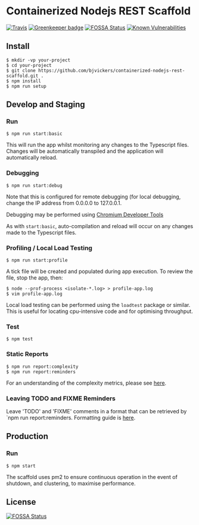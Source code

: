 # Containerized Nodejs REST Scaffold
[![Travis](https://travis-ci.org/bjvickers/containerized-nodejs-rest-scaffold.svg?branch=master)](https://travis-ci.org/bjvickers/containerized-nodejs-rest-scaffold)
[![Greenkeeper badge](https://badges.greenkeeper.io/bjvickers/containerized-nodejs-rest-scaffold.svg)](https://greenkeeper.io/)
[![FOSSA Status](https://app.fossa.io/api/projects/git%2Bgithub.com%2Fbjvickers%2Fcontainerized-nodejs-rest-scaffold.svg?type=shield)](https://app.fossa.io/projects/git%2Bgithub.com%2Fbjvickers%2Fcontainerized-nodejs-rest-scaffold?ref=badge_shield)
[![Known Vulnerabilities](https://snyk.io/test/github/bjvickers/containerized-nodejs-rest-scaffold/badge.svg)](https://snyk.io/test/github/bjvickers/containerized-nodejs-rest-scaffold)


## Install
```
$ mkdir -vp your-project  
$ cd your-project  
$ git clone https://github.com/bjvickers/containerized-nodejs-rest-scaffold.git .  
$ npm install  
$ npm run setup  
```


## Develop and Staging
### Run
```
$ npm run start:basic  
```
This will run the app whilst monitoring any changes to the Typescript files.
Changes will be automatically transpiled and the application will automatically reload.


### Debugging
```
$ npm run start:debug   
```
Note that this is configured for remote debugging (for local debugging,
change the IP address from 0.0.0.0 to 127.0.0.1. 

Debugging may be performed using [Chromium Developer Tools](https://nodejs.org/en/docs/guides/debugging-getting-started)

As with `start:basic`, auto-compilation and reload will occur on any changes
made to the Typescript files.


### Profiling / Local Load Testing
```
$ npm run start:profile   
```
A tick file will be created and populated during app execution.
To review the file, stop the app, then:
```
$ node --prof-process <isolate-*.log> > profile-app.log
$ vim profile-app.log   
```
Local load testing can be performed using the `loadtest` package or similar.
This is useful for locating cpu-intensive code and for optimising throughput.


### Test
```
$ npm test   
```


### Static Reports
```
$ npm run report:complexity   
$ npm run report:reminders   
```
For an understanding of the complexity metrics, please see 
[here](https://github.com/escomplex/escomplex/blob/master/METRICS.md).


### Leaving TODO and FIXME Reminders
Leave 'TODO' and 'FIXME' comments in a format that can be retrieved by
`npm run report:reminders. Formatting guide is [here](https://www.npmjs.com/package/leasot).



## Production
### Run
```
$ npm start   
```
The scaffold uses pm2 to ensure continuous operation in the event of shutdown, 
and clustering, to maximise performance.


## License
[![FOSSA Status](https://app.fossa.io/api/projects/git%2Bgithub.com%2Fbjvickers%2Fcontainerized-nodejs-rest-scaffold.svg?type=large)](https://app.fossa.io/projects/git%2Bgithub.com%2Fbjvickers%2Fcontainerized-nodejs-rest-scaffold?ref=badge_large)
